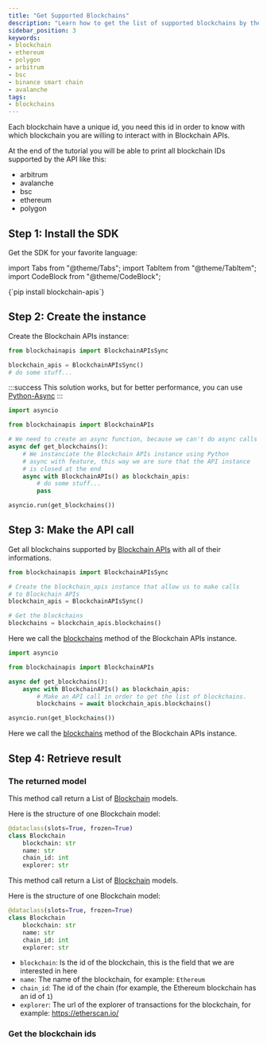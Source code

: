 ```yaml
---
title: "Get Supported Blockchains"
description: "Learn how to get the list of supported blockchains by the API"
sidebar_position: 3
keywords:
- blockchain
- ethereum
- polygon
- arbitrum
- bsc
- binance smart chain
- avalanche
tags:
- blockchains
---
```


Each blockchain have a unique id, you need this id in order to know with which blockchain you are willing to interact with in Blockchain APIs.

At the end of the tutorial you will be able to print all blockchain IDs supported by the API like this:

- arbitrum
- avalanche
- bsc
- ethereum
- polygon

## Step 1: Install the SDK

Get the SDK for your favorite language:

import Tabs from "@theme/Tabs";
import TabItem from "@theme/TabItem";
import CodeBlock from "@theme/CodeBlock";

<Tabs groupId="programming-language" queryString>
    <TabItem value="python" label="Python" default>
        <CodeBlock language="shell">
            {`pip install blockchain-apis`}
        </CodeBlock>
    </TabItem>
</Tabs>

## Step 2: Create the instance

Create the Blockchain APIs instance:

<Tabs groupId="programming-language" queryString>
<TabItem value="python" label="Python">

```py showLineNumbers
from blockchainapis import BlockchainAPIsSync

blockchain_apis = BlockchainAPIsSync()
# do some stuff...
```
:::success
This solution works, but for better performance, you can use [Python-Async](?programming-language=async-python#step-2-create-the-instance)
:::

</TabItem>
<TabItem value="async-python" label="Python-Async">

```py showLineNumbers
import asyncio

from blockchainapis import BlockchainAPIs

# We need to create an async function, because we can't do async calls in main Python thread.
async def get_blockchains():
    # We instanciate the Blockchain APIs instance using Python
    # async with feature, this way we are sure that the API instance
    # is closed at the end
    async with BlockchainAPIs() as blockchain_apis:
        # do some stuff...
        pass

asyncio.run(get_blockchains())
```

</TabItem>
</Tabs>

## Step 3: Make the API call

Get all blockchains supported by [Blockchain APIs](https://www.blockchainapis.io) with all of their informations.

<Tabs groupId="programming-language" queryString>
<TabItem value="python" label="Python">

```py showLineNumbers
from blockchainapis import BlockchainAPIsSync

# Create the blockchain_apis instance that allow us to make calls
# to Blockchain APIs
blockchain_apis = BlockchainAPIsSync()

# Get the blockchains
blockchains = blockchain_apis.blockchains()
```

Here we call the <a href="/docs/python-sdk/blockchain-apis-sync/blockchains" target="_blank">blockchains</a> method of the Blockchain APIs instance.

</TabItem>
<TabItem value="async-python" label="Python-Async">

```py showLineNumbers
import asyncio

from blockchainapis import BlockchainAPIs

async def get_blockchains():
    async with BlockchainAPIs() as blockchain_apis:
        # Make an API call in order to get the list of blockchains.
        blockchains = await blockchain_apis.blockchains()

asyncio.run(get_blockchains())
```

Here we call the <a href="/docs/python-sdk/blockchain-apis/blockchains" target="_blank">blockchains</a> method of the Blockchain APIs instance.

</TabItem>
</Tabs>

## Step 4: Retrieve result

### The returned model

<Tabs groupId="programming-language" queryString>
<TabItem value="python" label="Python">

This method call return a List of [Blockchain](/docs/python-sdk/models/blockchain) models.

Here is the structure of one Blockchain model:

```py
@dataclass(slots=True, frozen=True)
class Blockchain
    blockchain: str
    name: str
    chain_id: int
    explorer: str
```

</TabItem>
<TabItem value="async-python" label="Python-Async">

This method call return a List of [Blockchain](/docs/python-sdk/models/blockchain) models.

Here is the structure of one Blockchain model:

```py
@dataclass(slots=True, frozen=True)
class Blockchain
    blockchain: str
    name: str
    chain_id: int
    explorer: str
```

</TabItem>
</Tabs>

- `blockchain`: Is the id of the blockchain, this is the field that we are interested in here
- `name`: The name of the blockchain, for example: `Ethereum`
- `chain_id`: The id of the chain (for example, the Ethereum blockchain has an id of `1`)
- `explorer`: The url of the explorer of transactions for the blockchain, for example: https://etherscan.io/

### Get the blockchain ids
